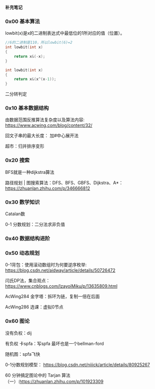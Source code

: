 **补充笔记**

### 0x00 基本算法

lowbit(x)是x的二进制表达式中最低位的1所对应的值（位置）。

```cpp
//6的二进制是110，所以lowbit(6)=2
int lowbit(int x)
{
    return x&(-x);
}

int lowbit(int x)
{
    return x&(x^(x-1));
}
```


二分转判定

### 0x10 基本数据结构

由数据范围反推算法复杂度以及算法内容: https://www.acwing.com/blog/content/32/

回文子串的最大长度： 加#中心展开法

超市：归并排序变形

### 0x20 搜索

BFS就是一种dijkstra算法

路径规划 | 图搜索算法：DFS、BFS、GBFS、Dijkstra、A*： https://zhuanlan.zhihu.com/p/346666812


### 0x30 数学知识

Catalan数 

0-1 分数规划：二分法求非负值


### 0x40 数据结构进阶



### 0x50 动态规划


0-1背包：使用滚动数组时为何要逆序枚举: https://blog.csdn.net/aidway/article/details/50726472

闫氏DP法，集合观点： https://www.cnblogs.com/IzayoiMiku/p/13635809.html

AcWing284 金字塔：拆环为链，复制一倍在后面

AcWing286 选课：虚拟0节点

### 0x60 图论

没有负权：dij

有负权 卡spfa：写spfa 最坏也是一个bellman-ford

随机图：spfa飞快

0-1分数规划模型： https://blog.csdn.net/niiick/article/details/80925267

60 分钟搞定图论中的 Tarjan 算法（一）:https://zhuanlan.zhihu.com/p/101923309


